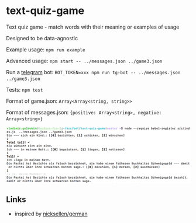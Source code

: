 # text-quiz-game
Text quiz game - match words with their meaning or examples of usage

Designed to be data-agnostic

Example usage: `npm run example`

Advanced usage: `npm start -- ../messages.json ../game3.json`

Run a [telegram](https://github.com/telegraf/telegraf) bot: `BOT_TOKEN=xxx npm run tg-bot -- ../messages.json ../game3.json`

Tests: `npm test`

Format of game.json: `Array<Array<string, string>>`

Format of messages.json: `{positive: Array<string>, negative: Array<string>}`

![Screenshot 1](/docs/screenshot01.png?raw=true "Screenshot 1")

## Links

* inspired by [nicksellen/german](https://github.com/nicksellen/german)
